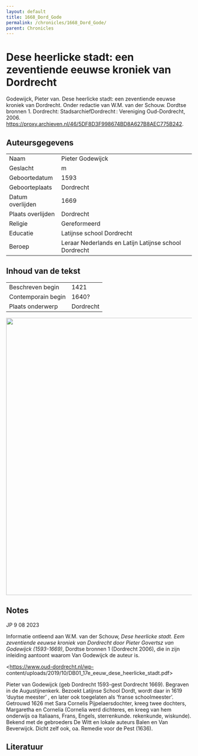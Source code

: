 ```yaml
---
layout: default
title: 1668_Dord_Gode
permalink: /chronicles/1668_Dord_Gode/
parent: Chronicles
--- 
```



# Dese heerlicke stadt: een zeventiende eeuwse kroniek van Dordrecht 

Godewijck, Pieter van. Dese heerlicke stadt: een zeventiende eeuwse kroniek van Dordrecht. Onder redactie van W.M. van der Schouw. Dordtse bronnen 1. Dordrecht: StadsarchiefDordrecht : Vereniging Oud-Dordrecht, 2006. https://proxy.archieven.nl/46/5DF8D3F998674BD8A627B8AEC775B242. 

## Auteursgegevens 

| | | 
| --------------- | --------------- | 
| Naam | Pieter Godewijck | 
| Geslacht | m | 
| Geboortedatum | 1593 | 
| Geboorteplaats | Dordrecht | 
| Datum overlijden | 1669 | 
| Plaats overlijden | Dordrecht | 
| Religie | Gereformeerd | 
| Educatie | Latijnse school Dordrecht | 
| Beroep | Leraar Nederlands en Latijn Latijnse school Dordrecht | 

## Inhoud van de tekst 

| | | 
| --------------- | --------------- | 
| Beschreven begin | 1421 | 
| Contemporain begin | 1640?  | 
| Plaats onderwerp | Dordrecht | 

[<img src="..\..\barplots_chronicles\1668_Dord_Gode.jpg" width="750"/>](..\..\barplots_chronicles\1668_Dord_Gode.jpg) 

## Notes 

JP 9 08 2023

Informatie ontleend aan W.M. van der Schouw, _Dese heerlicke stadt. Eem
zeventiende eeuwse kroniek van Dordrecht  door Pieter Govertsz van Godewijck
(1593-1669)_, Dordtse bronnen 1 (Dordrecht 2006), die in zijn inleiding
aantoont waarom Van Godewijck de auteur is.

<https://www.oud-dordrecht.nl/wp-
content/uploads/2019/10/DB01_17e_eeuw_dese_heerlicke_stadt.pdf>

Pieter van Godewijck (geb Dordrecht 1593-gest Dordrecht 1669). Begraven in de
Augustijnenkerk. Bezoekt Latijnse School Dordt, wordt daar in 1619 ‘duytse
meester’ , en later ook toegelaten als ‘franse schoolmeester’. Getrouwd 1626
met Sara Cornelis Pijpelaersdochter, kreeg twee dochters, Margaretha en
Cornelia (Cornelia werd dichteres, en kreeg van hem onderwijs oa Italiaans,
Frans, Engels, sterrenkunde. rekenkunde, wiskunde). Bekend met de gebroeders
De Witt en lokale auteurs Balen en Van Beverwijck. Dicht zelf ook, oa. Remedie
voor de Pest (1636).



## Literatuur 

